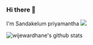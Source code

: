 ### Hi there 👋


I'm Sandakelum priyamantha
<img src="https://www.codewars.com/users/sandakelum/badges/micro">


![wijewardhane's github stats](https://github-readme-stats.vercel.app/api?username=sandakelum-dev)

